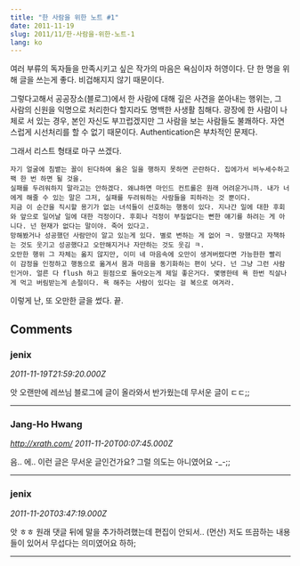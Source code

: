 ```yaml
---
title: "한 사람을 위한 노트 #1"
date: 2011-11-19
slug: 2011/11/한-사람을-위한-노트-1
lang: ko
---
```


여러 부류의 독자들을 만족시키고 싶은 작가의 마음은 욕심이자 허영이다. 단 한 명을 위해 글을 쓰는게 좋다. 비겁해지지 않기 때문이다.

그렇다고해서 공공장소(블로그)에서 한 사람에 대해 깊은 사견을 쏟아내는 행위는, 그 사람의 신원을 익명으로 처리한다 할지라도 명백한 사생활 침해다. 광장에 한 사람이 나체로 서 있는 경우, 본인 자신도 부끄럽겠지만 그 사람을 보는 사람들도 불쾌하다. 자연스럽게 시선처리를 할 수 없기 때문이다. Authentication은 부차적인 문제다.

그래서 리스트 형태로 마구 쓰겠다.

	자기 얼굴에 침뱉는 꼴이 된다하여 옳은 일을 행하지 못하면 곤란하다. 집에가서 비누세수하고 팩 한 번 하면 될 것을.
	실패를 두려워하지 말라고는 안하겠다. 왜냐하면 마인드 컨트롤은 원래 어려운거니까. 내가 너에게 해줄 수 있는 말은 그저, 실패를 두려워하는 사람들을 피하라는 것 뿐이다.
	지금 이 순간을 직시할 용기가 없는 녀석들이 선호하는 행동이 있다. 지나간 일에 대한 후회와 앞으로 일어날 일에 대한 걱정이다. 후회나 걱정이 부질없다는 뻔한 얘기를 하려는 게 아니다. 넌 현재가 없다는 말이야. 죽어 있다고.
	망해봤거나 성공했던 사람만이 알고 있는게 있다. 별로 변하는 게 없어 ㅋ. 망했다고 자책하는 것도 웃기고 성공했다고 오만해지거나 자만하는 것도 웃김 ㅋ.
	오만한 행위 그 자체는 옳지 않지만, 이미 네 마음속에 오만이 생겨버렸다면 가능한한 빨리 이 감정을 인정하고 행동으로 옮겨서 몸과 마음을 동기화하는 편이 낫다. 넌 그냥 그런 사람인거야. 얼른 다 flush 하고 원점으로 돌아오는게 제일 좋은거다. 몇명한테 욕 한번 직살나게 먹고 버림받는게 손절이다. 욕 해주는 사람이 있다는 걸 복으로 여겨라.

이렇게 난, 또 오만한 글을 썼다. 끝.

## Comments

### jenix
*2011-11-19T21:59:20.000Z*

앗 오랜만에 레쓰님 블로그에 글이 올라와서 반가웠는데 무서운 글이 ㄷㄷ;;

---

### Jang-Ho Hwang
*http://xrath.com/*
*2011-11-20T00:07:45.000Z*

음.. 에.. 이런 글은 무서운 글인건가요? 그럴 의도는 아니였어요 -_-;;

---

### jenix
*2011-11-20T03:47:19.000Z*

앗 ㅎㅎ 원래 댓글 뒤에 말을 추가하려했는데 편집이 안되서.. (먼산)
저도 뜨끔하는 내용들이 있어서 무섭다는 의미였어요 하하;

---

